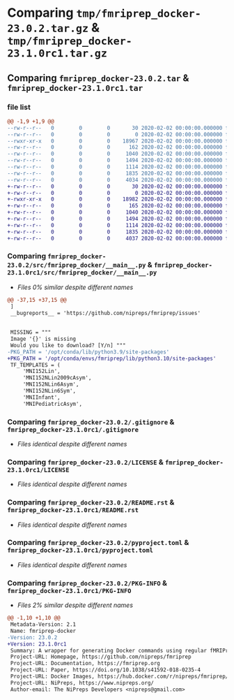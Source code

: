 # Comparing `tmp/fmriprep_docker-23.0.2.tar.gz` & `tmp/fmriprep_docker-23.1.0rc1.tar.gz`

## Comparing `fmriprep_docker-23.0.2.tar` & `fmriprep_docker-23.1.0rc1.tar`

### file list

```diff
@@ -1,9 +1,9 @@
--rw-r--r--   0        0        0       30 2020-02-02 00:00:00.000000 fmriprep_docker-23.0.2/.flake8
--rw-r--r--   0        0        0        0 2020-02-02 00:00:00.000000 fmriprep_docker-23.0.2/src/fmriprep_docker/__init__.py
--rwxr-xr-x   0        0        0    18967 2020-02-02 00:00:00.000000 fmriprep_docker-23.0.2/src/fmriprep_docker/__main__.py
--rw-r--r--   0        0        0      162 2020-02-02 00:00:00.000000 fmriprep_docker-23.0.2/src/fmriprep_docker/_version.py
--rw-r--r--   0        0        0     1040 2020-02-02 00:00:00.000000 fmriprep_docker-23.0.2/.gitignore
--rw-r--r--   0        0        0     1494 2020-02-02 00:00:00.000000 fmriprep_docker-23.0.2/LICENSE
--rw-r--r--   0        0        0     1114 2020-02-02 00:00:00.000000 fmriprep_docker-23.0.2/README.rst
--rw-r--r--   0        0        0     1835 2020-02-02 00:00:00.000000 fmriprep_docker-23.0.2/pyproject.toml
--rw-r--r--   0        0        0     4034 2020-02-02 00:00:00.000000 fmriprep_docker-23.0.2/PKG-INFO
+-rw-r--r--   0        0        0       30 2020-02-02 00:00:00.000000 fmriprep_docker-23.1.0rc1/.flake8
+-rw-r--r--   0        0        0        0 2020-02-02 00:00:00.000000 fmriprep_docker-23.1.0rc1/src/fmriprep_docker/__init__.py
+-rwxr-xr-x   0        0        0    18982 2020-02-02 00:00:00.000000 fmriprep_docker-23.1.0rc1/src/fmriprep_docker/__main__.py
+-rw-r--r--   0        0        0      165 2020-02-02 00:00:00.000000 fmriprep_docker-23.1.0rc1/src/fmriprep_docker/_version.py
+-rw-r--r--   0        0        0     1040 2020-02-02 00:00:00.000000 fmriprep_docker-23.1.0rc1/.gitignore
+-rw-r--r--   0        0        0     1494 2020-02-02 00:00:00.000000 fmriprep_docker-23.1.0rc1/LICENSE
+-rw-r--r--   0        0        0     1114 2020-02-02 00:00:00.000000 fmriprep_docker-23.1.0rc1/README.rst
+-rw-r--r--   0        0        0     1835 2020-02-02 00:00:00.000000 fmriprep_docker-23.1.0rc1/pyproject.toml
+-rw-r--r--   0        0        0     4037 2020-02-02 00:00:00.000000 fmriprep_docker-23.1.0rc1/PKG-INFO
```

### Comparing `fmriprep_docker-23.0.2/src/fmriprep_docker/__main__.py` & `fmriprep_docker-23.1.0rc1/src/fmriprep_docker/__main__.py`

 * *Files 0% similar despite different names*

```diff
@@ -37,15 +37,15 @@
 ]
 __bugreports__ = 'https://github.com/nipreps/fmriprep/issues'
 
 
 MISSING = """
 Image '{}' is missing
 Would you like to download? [Y/n] """
-PKG_PATH = '/opt/conda/lib/python3.9/site-packages'
+PKG_PATH = '/opt/conda/envs/fmriprep/lib/python3.10/site-packages'
 TF_TEMPLATES = (
     'MNI152Lin',
     'MNI152NLin2009cAsym',
     'MNI152NLin6Asym',
     'MNI152NLin6Sym',
     'MNIInfant',
     'MNIPediatricAsym',
```

### Comparing `fmriprep_docker-23.0.2/.gitignore` & `fmriprep_docker-23.1.0rc1/.gitignore`

 * *Files identical despite different names*

### Comparing `fmriprep_docker-23.0.2/LICENSE` & `fmriprep_docker-23.1.0rc1/LICENSE`

 * *Files identical despite different names*

### Comparing `fmriprep_docker-23.0.2/README.rst` & `fmriprep_docker-23.1.0rc1/README.rst`

 * *Files identical despite different names*

### Comparing `fmriprep_docker-23.0.2/pyproject.toml` & `fmriprep_docker-23.1.0rc1/pyproject.toml`

 * *Files identical despite different names*

### Comparing `fmriprep_docker-23.0.2/PKG-INFO` & `fmriprep_docker-23.1.0rc1/PKG-INFO`

 * *Files 2% similar despite different names*

```diff
@@ -1,10 +1,10 @@
 Metadata-Version: 2.1
 Name: fmriprep-docker
-Version: 23.0.2
+Version: 23.1.0rc1
 Summary: A wrapper for generating Docker commands using regular fMRIPrep syntax
 Project-URL: Homepage, https://github.com/nipreps/fmriprep
 Project-URL: Documentation, https://fmriprep.org
 Project-URL: Paper, https://doi.org/10.1038/s41592-018-0235-4
 Project-URL: Docker Images, https://hub.docker.com/r/nipreps/fmriprep/tags/
 Project-URL: NiPreps, https://www.nipreps.org/
 Author-email: The NiPreps Developers <nipreps@gmail.com>
```

